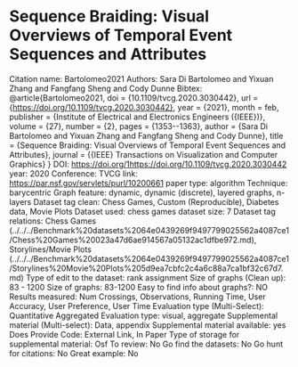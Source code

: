 # Sequence Braiding: Visual Overviews of Temporal Event Sequences and Attributes

Citation name: Bartolomeo2021
Authors: Sara Di Bartolomeo and Yixuan Zhang and Fangfang Sheng and Cody Dunne
Bibtex: @article{Bartolomeo2021,
doi = {10.1109/tvcg.2020.3030442},
url = {https://doi.org/10.1109/tvcg.2020.3030442},
year = {2021},
month = feb,
publisher = {Institute of Electrical and Electronics Engineers ({IEEE})},
volume = {27},
number = {2},
pages = {1353--1363},
author = {Sara Di Bartolomeo and Yixuan Zhang and Fangfang Sheng and Cody Dunne},
title = {Sequence Braiding: Visual Overviews of Temporal Event Sequences and Attributes},
journal = {{IEEE} Transactions on Visualization and Computer Graphics}
}
DOI: https://doi.org/1https://doi.org/10.1109/tvcg.2020.3030442
year: 2020
Conference: TVCG
link: https://par.nsf.gov/servlets/purl/10200661
paper type: algorithm
Technique: barycentric
Graph feature: dynamic, dynamic (discrete), layered graphs, n-layers
Dataset tag clean: Chess Games, Custom (Reproducible), Diabetes data, Movie Plots
Dataset used: chess games
dataset size: 7
Dataset tag relations: Chess Games (../../../Benchmark%20datasets%2064e0439269f9497799025562a4087ce1/Chess%20Games%20023a47d6ae914567a05132ac1dfbe972.md), Storylines/Movie Plots (../../../Benchmark%20datasets%2064e0439269f9497799025562a4087ce1/Storylines%20Movie%20Plots%205d9ea7cbfc2c4a6c88a7ca1bf32c67d7.md)
Type of edit to the dataset: rank assignment
Size of graphs (Clean up): 83 - 1200
Size of graphs: 83-1200
Easy to find info about graphs?: NO
Results measured: Num Crossings, Observations, Running Time, User Accuracy, User Preference, User Time
Evaluation type (Multi-Select): Quantitative Aggregated
Evaluation type: visual, aggregate
Supplemental material (Multi-select): Data, appendix
Supplemental material available: yes
Does Provide Code: External Link, In Paper
Type of storage for supplemental material: Osf
To review: No
Go find the datasets: No
Go hunt for citations: No
Great example: No